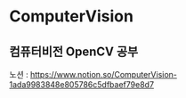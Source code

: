 # ComputerVision

## 컴퓨터비전  OpenCV 공부
노션 : <https://www.notion.so/ComputerVision-1ada9983848e805786c5dfbaef79e8d7>
